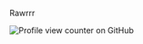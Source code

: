 Rawrrr

![Profile view counter on GitHub](https://komarev.com/ghpvc/?username=AkashFiji)

<!---
AkashFiji/AkashFiji is a ✨ special ✨ repository because its `README.md` (this file) appears on your GitHub profile.
You can click the Preview link to take a look at your changes.
--->
